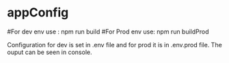# appConfig
#For dev env use : npm run build
#For Prod env use: npm run buildProd

Configuration for dev is set in .env file and for prod it is in .env.prod file.
The ouput can be seen in console. 
